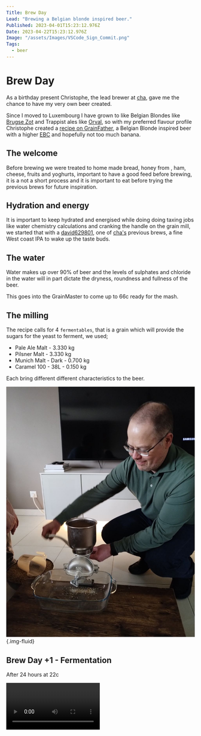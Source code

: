 ```yaml
---
Title: Brew Day
Lead: "Brewing a Belgian blonde inspired beer."
Published: 2023-04-01T15:23:12.976Z
Date: 2023-04-22T15:23:12.976Z
Image: "/assets/Images/VSCode_Sign_Commit.png"
Tags:
  - beer
---
```

 
# Brew Day

As a birthday present Christophe, the lead brewer at [cha](https://untappd.com/chabrew), gave me the chance to have my very own beer created.

Since I moved to Luxembourg I have grown to like Belgian Blondes like [Brugse Zot](https://www.brugsezot.be/en/our-beers/brugse-zot-blond) and Trappist ales like [Orval](https://homebrewanswers.com/orval-clone-recipe/), so with my preferred flavour profile Christophe created a [recipe on GrainFather](https://community.grainfather.com/recipes/950024), a Belgian Blonde inspired beer with a higher [EBC](https://en.wikipedia.org/wiki/Standard_Reference_Method#EBC) and hopefully not too much banana.

## The welcome

Before brewing we were treated to home made bread, honey from [](https://bybei.lu/), ham, cheese, fruits and yoghurts, important to have a good feed before brewing, it is a not a short process and it is important to eat before trying the previous brews for future inspiration.

## Hydration and energy

It is important to keep hydrated and energised while doing doing taxing jobs like water chemistry calculations and cranking the handle on the grain mill, we started that with a [david629801](https://untappd.com/b/cha-david629801/5312571), one of [cha's](https://untappd.com/chabrew) previous brews, a fine West coast IPA to wake up the taste buds.

## The water

Water makes up over 90% of beer and the levels of sulphates and chloride in the water will in part dictate the dryness, roundness and fullness of the beer.

This goes into the GrainMaster to come up to 66c ready for the mash.

## The milling

The recipe calls for 4 `fermentables`, that is a grain which will provide the sugars for the yeast to ferment, we used;
* Pale Ale Malt - 3.330 kg
* Pilsner Malt - 3.330 kg
* Munich Malt - Dark - 0.700 kg
* Caramel 100 - 38L - 0.150 kg

Each bring different different characteristics to the beer.

![Network settings with 127.0.0.1 as DNS server](../assets/Images/milling.jpg){.img-fluid}

## Brew Day +1 - Fermentation

After 24 hours at 22c

<video controls width="250">
    <source src="../assets/videos/fermentation_bucket_with_airlock.mp4" type="video/mp4">

    <a href="../assets/videos/fermentation_bucket_with_airlock.mp4">MP4</a>
    video.
</video>